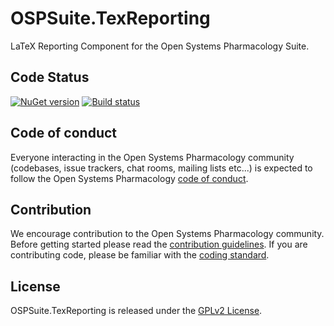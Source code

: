 # OSPSuite.TexReporting

LaTeX Reporting Component for the Open Systems Pharmacology Suite.

## Code Status
[![NuGet version](https://img.shields.io/nuget/v/OSPSuite.TexReporting.svg?style=flat)](https://www.nuget.org/packages/OSPSuite.TexReporting)
[![Build status](https://ci.appveyor.com/api/projects/status/by5omm4hychtcl18/branch/master?svg=true&passingText=master%20-%20passing)](https://ci.appveyor.com/project/open-systems-pharmacology-ci/ospsuite-texreporting/branch/master)

## Code of conduct
Everyone interacting in the Open Systems Pharmacology community (codebases, issue trackers, chat rooms, mailing lists etc...) is expected to follow the Open Systems Pharmacology [code of conduct](https://github.com/Open-Systems-Pharmacology/Suite/blob/master/CODE_OF_CONDUCT.md).

## Contribution
We encourage contribution to the Open Systems Pharmacology community. Before getting started please read the [contribution guidelines](https://github.com/Open-Systems-Pharmacology/Suite/blob/master/CONTRIBUTING.md). If you are contributing code, please be familiar with the [coding standard](https://github.com/Open-Systems-Pharmacology/Suite/blob/master/CODING_STANDARD.md).

## License
OSPSuite.TexReporting is released under the [GPLv2 License](LICENSE).
